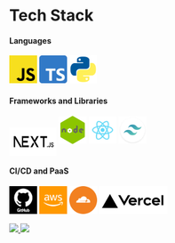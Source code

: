 # Tech Stack

#### Languages

<p align="left">
  <img src="resource/lang/javascript.webp" alt="JavaScript" width="50" height="50"/>
  <img src="resource/lang/typescript.webp" alt="TypeScript" width="50" height="50"/>
  <img src="resource/lang/python.webp" alt="Python" width="50" height="50"/>
</p>

#### Frameworks and Libraries

<p align="left">
  <img src="resource/framework/next.webp" alt="Next.js" width="85" height="50" style="vertical-align: middle;"/>
  <img src="resource/framework/nodejs.webp" alt="Node.js" width="50" height="50"/>
  <img src="resource/library/react.webp" alt="React" width="50" height="50"/>
  <img src="resource/framework/tailwindcss.webp" alt="Tailwindcss" width="50" height="50"/>
</p>

#### CI/CD and PaaS
<p align="left">
  <img src="resource/cicd/github.webp" alt="GitHub" width="50" height="50"/>
  <img src="resource/cicd/aws.webp" alt="AWS" width="50" height="50"/>
  <img src="resource/cicd/cloudflare.webp" alt="Cloudflare" width="50" height="50"/>
  <img src="resource/PaaS/vercel.webp" alt="Vercel" height="50"/>
</p>

<p aligin="left">
    <a href="https://github.com/0x000613">
        <img height="180em" src="https://github-readme-stats-eight-theta.vercel.app/api/top-langs/?username=x3r0s&layout=compact&langs_count=8&theme=tokyonight"/>
        <img height="180em" src="https://github-readme-stats-eight-theta.vercel.app/api?username=x3r0s&show_icons=true&theme=tokyonight&include_all_commits=true&count_private=true"/>
    </a>
</p>
